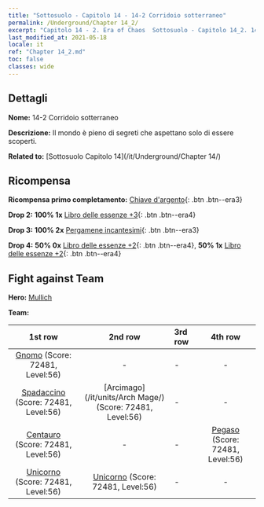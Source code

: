 ```yaml
---
title: "Sottosuolo - Capitolo 14 - 14-2 Corridoio sotterraneo"
permalink: /Underground/Chapter 14_2/
excerpt: "Capitolo 14 - 2. Era of Chaos  Sottosuolo - Capitolo 14_2. 14-2 Corridoio sotterraneo"
last_modified_at: 2021-05-18
locale: it
ref: "Chapter 14_2.md"
toc: false
classes: wide
---
```


## Dettagli

 **Nome:** 14-2 Corridoio sotterraneo

 **Descrizione:** Il mondo è pieno di segreti che aspettano solo di essere scoperti.

 **Related to:** [Sottosuolo Capitolo 14](/it/Underground/Chapter 14/)

## Ricompensa

 **Ricompensa primo completamento:** [Chiave d'argento](/ItemsIT/con_693/){: .btn .btn--era3}

 **Drop 2:** **100% 1x** [Libro delle essenze +3](/ItemsIT/mat_60/){: .btn .btn--era4}

 **Drop 3:** **100% 2x** [Pergamene incantesimi](/ItemsIT/con_694/){: .btn .btn--era3}

 **Drop 4:** **50% 0x** [Libro delle essenze +2](/ItemsIT/mat_53/){: .btn .btn--era4}, **50% 1x** [Libro delle essenze +2](/ItemsIT/mat_53/){: .btn .btn--era4}


## Fight against Team
 **Hero:** [Mullich](/it/heroes/Mullich/)

 **Team:**


  | 1st row | 2nd row | 3rd row | 4th row |
  |:----:|:----:|:----|:----:|
  | [Gnomo](/it/units/Dwarf/) (Score: 72481, Level:56)  | - | - | - |
  | [Spadaccino](/it/units/Swordsman/) (Score: 72481, Level:56)  | [Arcimago](/it/units/Arch Mage/) (Score: 72481, Level:56)  | - | - |
  | [Centauro](/it/units/Centaur/) (Score: 72481, Level:56)  | - | - | [Pegaso](/it/units/Pegasus/) (Score: 72481, Level:56)  |
  | [Unicorno](/it/units/Unicorn/) (Score: 72481, Level:56)  | [Unicorno](/it/units/Unicorn/) (Score: 72481, Level:56)  | - | - |


